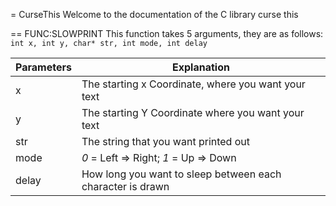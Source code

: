 = CurseThis
Welcome to the documentation of the C library curse this

== FUNC:SLOWPRINT
This function takes 5 arguments, they are as follows:
`int x, int y, char* str, int mode, int delay`

| Parameters | Explanation |
|------------|-------------|
|x           | The starting x Coordinate, where you want your text|
|y|The starting Y Coordinate where you want your text|
|str| The string that you want printed out|
|mode| *0* = Left => Right; *1* = Up => Down|
|delay| How long you want to sleep between each character is drawn|
